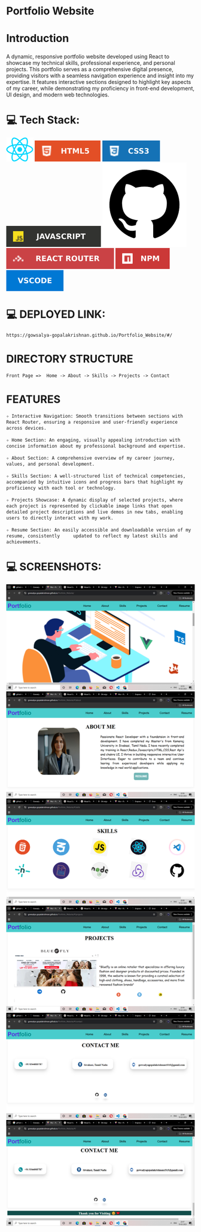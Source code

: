 # Portfolio Website

# Introduction
   ###  
   A dynamic, responsive portfolio website developed using React to showcase 
   my technical skills, professional experience, and personal projects. This portfolio serves as a comprehensive digital presence, providing visitors with a seamless navigation experience and insight into my expertise. It features interactive sections designed to highlight key aspects of my career, while demonstrating my proficiency in front-end development, UI design, and modern web technologies.

# 💻 Tech Stack:

![src](./src/assets/react.svg)
![src](./src/assets/htmlgithub.svg) 
![src](./src/assets/cssgithub.svg)
![src](./src/assets/javascriptgithub.svg)
![src](./src/assets/githublogo.png)
![src](./src/assets/reactroutergithub.svg)
![src](./src/assets/npmgithub.svg)
![src](./src/assets/vscodegithub.svg)




# 💻 DEPLOYED LINK:
    https://gowsalya-gopalakrishnan.github.io/Portfolio_Website/#/

# DIRECTORY STRUCTURE

    Front Page =>  Home -> About -> Skills -> Projects -> Contact

# FEATURES
    ✧ Interactive Navigation: Smooth transitions between sections with React Router, ensuring a responsive and user-friendly experience across devices.
    
    ✧ Home Section: An engaging, visually appealing introduction with concise information about my professional background and expertise.
    
    ✧ About Section: A comprehensive overview of my career journey, values, and personal development.
    
    ✧ Skills Section: A well-structured list of technical competencies, accompanied by intuitive icons and progress bars that highlight my proficiency with each tool or technology.
    
    ✧ Projects Showcase: A dynamic display of selected projects, where each project is represented by clickable image links that open detailed project descriptions and live demos in new tabs, enabling users to directly interact with my work.
    
    ✧ Resume Section: An easily accessible and downloadable version of my resume, consistently     updated to reflect my latest skills and achievements.

# 💻 SCREENSHOTS:

![src](./src/assets/Homepage.png)
![src](./src/assets/Aboutme.png)
![src](./src/assets/Skills.png)
![src](./src/assets/Projects.png)
![src](./src/assets/Contact.png)
![src](./src/assets/Footer.png)







